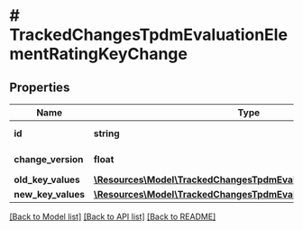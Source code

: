 # # TrackedChangesTpdmEvaluationElementRatingKeyChange

## Properties

Name | Type | Description | Notes
------------ | ------------- | ------------- | -------------
**id** | **string** | Resource identifier | [optional]
**change_version** | **float** | Change version | [optional]
**old_key_values** | [**\Resources\Model\TrackedChangesTpdmEvaluationElementRatingKey**](TrackedChangesTpdmEvaluationElementRatingKey.md) |  | [optional]
**new_key_values** | [**\Resources\Model\TrackedChangesTpdmEvaluationElementRatingKey**](TrackedChangesTpdmEvaluationElementRatingKey.md) |  | [optional]

[[Back to Model list]](../../README.md#models) [[Back to API list]](../../README.md#endpoints) [[Back to README]](../../README.md)
